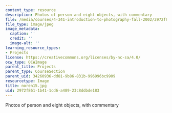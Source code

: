 ```yaml
---
content_type: resource
description: Photos of person and eight objects, with commentary
file: /media/courses/4-341-introduction-to-photography-fall-2002/2972f8611b411cd6a48923c8ddbde183_noren15.jpg
file_type: image/jpeg
image_metadata:
  caption: ''
  credit: ''
  image-alt: ''
learning_resource_types:
- Projects
license: https://creativecommons.org/licenses/by-nc-sa/4.0/
ocw_type: OCWImage
parent_title: Projects
parent_type: CourseSection
parent_uid: 34260936-dd81-9b86-831b-996996bc9909
resourcetype: Image
title: noren15.jpg
uid: 2972f861-1b41-1cd6-a489-23c8ddbde183
---
```

Photos of person and eight objects, with commentary